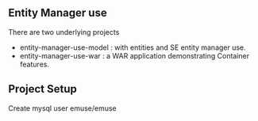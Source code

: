 Entity Manager use
------------------

There are two underlying projects

- entity-manager-use-model : with entities and SE entity manager use.
- entity-manager-use-war : a WAR application demonstrating Container features.

Project Setup
-------------

Create mysql user emuse/emuse
